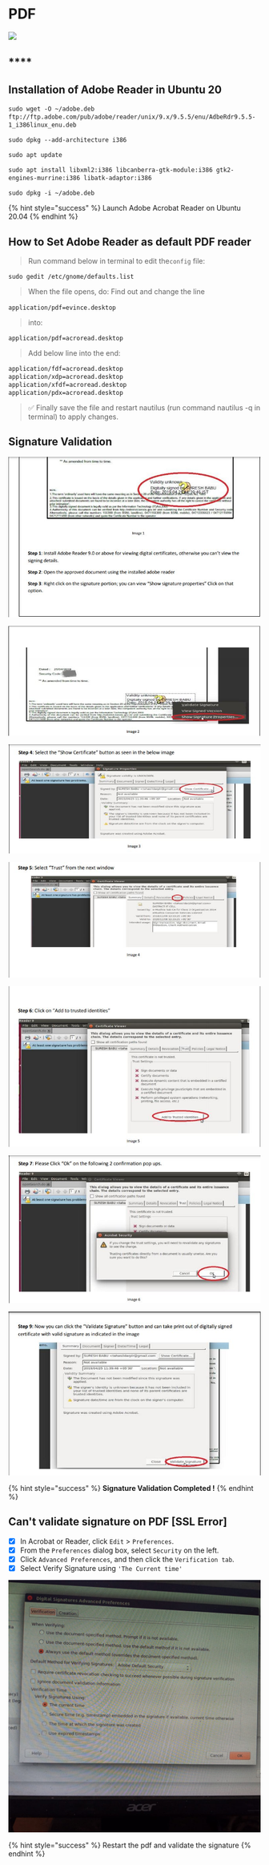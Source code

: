# PDF

![](../.gitbook/assets/adobe_reader_vertical.png)

## \*\*\*\*

## Installation of Adobe Reader in Ubuntu 20

```text
sudo wget -O ~/adobe.deb ftp://ftp.adobe.com/pub/adobe/reader/unix/9.x/9.5.5/enu/AdbeRdr9.5.5-1_i386linux_enu.deb
```

```text
sudo dpkg --add-architecture i386
```

```text
sudo apt update
```

```text
sudo apt install libxml2:i386 libcanberra-gtk-module:i386 gtk2-engines-murrine:i386 libatk-adaptor:i386
```

```text
sudo dpkg -i ~/adobe.deb
```

{% hint style="success" %}
Launch Adobe Acrobat Reader on Ubuntu 20.04
{% endhint %}

## **How to Set Adobe Reader as default PDF reader**

> Run command below in terminal to edit the`config` file:

```text
sudo gedit /etc/gnome/defaults.list
```

> When the file opens, do: Find out and change the line

`application/pdf=evince.desktop`

> into:

```text
application/pdf=acroread.desktop
```

> Add below line into the end:

```text
application/fdf=acroread.desktop
application/xdp=acroread.desktop
application/xfdf=acroread.desktop
application/pdx=acroread.desktop
```

> ✅ Finally save the file and restart nautilus \(run command nautilus -q in terminal\) to apply changes.

## Signature Validation

![](../.gitbook/assets/sig1.jpg)

![](../.gitbook/assets/sig2.jpg)

![](../.gitbook/assets/sig3.jpg)

![](../.gitbook/assets/sig4.jpg)

![](../.gitbook/assets/sig5.jpg)

![](../.gitbook/assets/sig6.jpg)

![](../.gitbook/assets/sig7.jpg)

{% hint style="success" %}
**Signature Validation Completed !**
{% endhint %}

## Can't validate signature on PDF \[SSL Error\]

* [x] In Acrobat or Reader, click `Edit` &gt; `Preferences`.
* [x] From the `Preferences` dialog box, select `Security` on the left.
* [x] Click `Advanced Preferences`, and then click the `Verification tab`.
* [x] Select Verify Signature using `'The Current time'`

![](../.gitbook/assets/img-20210408-wa0010.jpg)

{% hint style="success" %}
Restart the pdf and validate the signature
{% endhint %}

